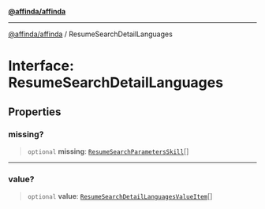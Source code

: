 [**@affinda/affinda**](../README.md)

***

[@affinda/affinda](../globals.md) / ResumeSearchDetailLanguages

# Interface: ResumeSearchDetailLanguages

## Properties

### missing?

> `optional` **missing**: [`ResumeSearchParametersSkill`](ResumeSearchParametersSkill.md)[]

***

### value?

> `optional` **value**: [`ResumeSearchDetailLanguagesValueItem`](ResumeSearchDetailLanguagesValueItem.md)[]
